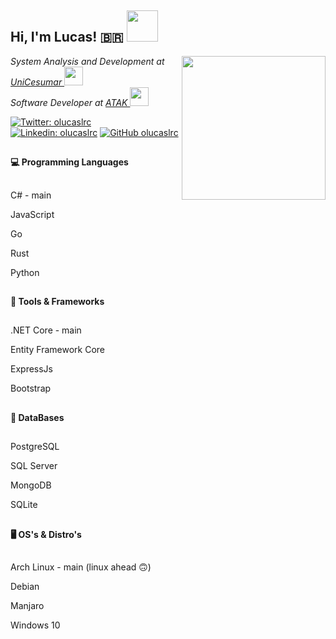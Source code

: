 <h2> Hi, I'm Lucas! 🇧🇷 <img src="https://media.giphy.com/media/MCRQ0Nkn4KfeQDdM7N/giphy.gif" width="50"></h2>
<img align='right' src="https://media.giphy.com/media/lzz3B3xLZluuY/giphy-downsized-large.gif" width="230">
<p><em>System Analysis and Development at <a href="https://www.unicesumar.edu.br/home/">UniCesumar </a><img src="https://media.giphy.com/media/fYSnHlufseco8Fh93Z/giphy.gif" width="30"></br>Software Developer at <a href="https://atak.com.br/">ATAK </a><img src="https://media.giphy.com/media/WUlplcMpOCEmTGBtBW/giphy.gif" width="30"> 
</em></p>

[![Twitter: olucaslrc](https://img.shields.io/twitter/follow/olucaslrc?style=social)](https://twitter.com/olucaslrc)
[![Linkedin: olucaslrc](https://img.shields.io/badge/-olucaslrc-blue?style=flat-square&logo=Linkedin&logoColor=white&link=https://www.linkedin.com/in/olucaslrc/)](https://www.linkedin.com/in/olucaslrc/)
[![GitHub olucaslrc](https://img.shields.io/github/followers/olucaslrc?label=follow&style=social)](https://github.com/olucaslrc)

##
<h4>💻 Programming Languages<h4>
  
  ##
  C# - main
  &nbsp;
  
  JavaScript
  &nbsp;
  
  Go
  &nbsp;
  
  Rust
  &nbsp;
  
  Python
  &nbsp;
  
##
<h4>🔨 Tools & Frameworks<h4>
  
  ##
  .NET Core - main
  &nbsp;
  
  Entity Framework Core
  &nbsp;
  
  ExpressJs
  &nbsp;
  
  Bootstrap
  &nbsp;
  
##
<h4>🎲 DataBases<h4>
  
  ##
  PostgreSQL
  &nbsp;
  
  SQL Server
  &nbsp;
  
  MongoDB
  &nbsp;
  
  SQLite
  &nbsp;
  
##
<h4>🖥 OS's & Distro's<h4>
  
  ##
  Arch Linux - main (linux ahead 🙃)
  &nbsp;
  
  Debian
  &nbsp;
  
  Manjaro
  &nbsp;
  
  Windows 10
  &nbsp;

